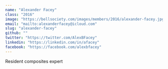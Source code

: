 ```yaml
---
name: "Alexander Facey"
class: "2016"
image: "https://bellsociety.com/images/members/2016/alexander-facey.jpg"
email: "mailto:alexanderfacey@icloud.com"
slug: "alexander-facey"
github: ""
twitter: "https://twitter.com/AlexBFacey"
linkedin: "https://linkedin.com/in/afacey"
facebook: "https://facebook.com/alexbfacey"
---
```

Resident composites expert